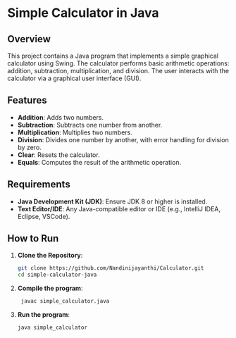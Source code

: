 # Simple Calculator in Java

## Overview

This project contains a Java program that implements a simple graphical calculator using Swing. The calculator performs basic arithmetic operations: addition, subtraction, multiplication, and division. The user interacts with the calculator via a graphical user interface (GUI).

## Features

- **Addition**: Adds two numbers.
- **Subtraction**: Subtracts one number from another.
- **Multiplication**: Multiplies two numbers.
- **Division**: Divides one number by another, with error handling for division by zero.
- **Clear**: Resets the calculator.
- **Equals**: Computes the result of the arithmetic operation.

## Requirements

- **Java Development Kit (JDK)**: Ensure JDK 8 or higher is installed.
- **Text Editor/IDE**: Any Java-compatible editor or IDE (e.g., IntelliJ IDEA, Eclipse, VSCode).

## How to Run

1. **Clone the Repository**:
   ```sh
   git clone https://github.com/Nandinijayanthi/Calculator.git
   cd simple-calculator-java
2. **Compile the program**:
   ```sh
    javac simple_calculator.java
3. **Run the program**:
   ```sh
   java simple_calculator
